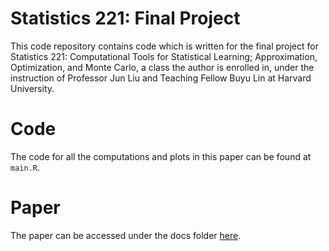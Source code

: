 # Statistics 221: Final Project
This code repository contains code which is written for the final project for Statistics 221: Computational Tools for Statistical Learning; Approximation, Optimization, and Monte Carlo, a class the author is enrolled in, under the instruction of Professor Jun Liu and Teaching Fellow Buyu Lin at Harvard University.

# Code
The code for all the computations and plots in this paper can be found at `main.R`.

# Paper
The paper can be accessed under the docs folder [here](docs/Stat221FinalProject.pdf).

